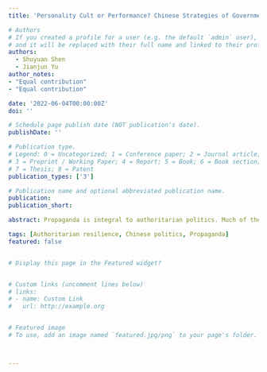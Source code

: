 ```yaml
---
title: 'Personality Cult or Performance? Chinese Strategies of Government Propaganda'

# Authors
# If you created a profile for a user (e.g. the default `admin` user), write the username (folder name) here
# and it will be replaced with their full name and linked to their profile.
authors:
  - Shuyuan Shen
  - Jianjun Yu
author_notes:
- "Equal contribution"
- "Equal contribution"

date: '2022-06-04T00:00:00Z'
doi: ''

# Schedule page publish date (NOT publication's date).
publishDate: ''

# Publication type.
# Legend: 0 = Uncategorized; 1 = Conference paper; 2 = Journal article;
# 3 = Preprint / Working Paper; 4 = Report; 5 = Book; 6 = Book section;
# 7 = Thesis; 8 = Patent
publication_types: ['3']

# Publication name and optional abbreviated publication name.
publication: 
publication_short: 

abstract: Propaganda is integral to authoritarian politics. Much of the literature on authoritarian propaganda, however, focuses exclusively on propaganda at the national level from state media. Little is known about the strategies and effects of propaganda at the local level. To probe into how propaganda works locally, we collect the entire universe of more than 1 million articles published by all Chinese municipal-level government official information accounts on WeChat from January 1, 2016 to December 1, 2019. Using Biterm Topic Model (BTM), we show that the magnitude of information on public goods provision is greater than, or at least on par with, that of information on local or central government officials on Chinese local governments’ social media accounts. The result demonstrates that, like their democratic counterparts, local governments in autocracies concern with public goods provision and actively share public goods information with residents. In addition to the descriptive content analyses, we further investigate the effect of public goods information on public opinion in China. Using the metadata of published articles (i.e., views, likes, shares, etc.), we show that hard propaganda articles, articles praising central or local governments or officials, receive more views/likes/shares if preceded by articles with public goods information. We conduct a randomized survey experiment in China to causally identify the effect of public goods information on the attractiveness of hard propaganda and regime support. The findings of this study deepen our understanding of the strategies and effects of propaganda at the local level and have broad implications for studies on political communication in authoritarian regimes.

tags: [Authoritarian resilience, Chinese politics, Propaganda]
featured: false


# Display this page in the Featured widget?


# Custom links (uncomment lines below)
# links:
# - name: Custom Link
#   url: http://example.org


# Featured image
# To use, add an image named `featured.jpg/png` to your page's folder.



---
```


